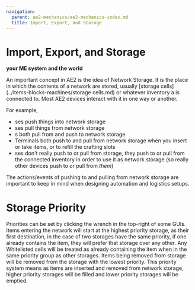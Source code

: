 ```yaml
---
navigation:
  parent: ae2-mechanics/ae2-mechanics-index.md
  title: Import, Export, and Storage
---
```

# Import, Export, and Storage
**your ME system and the world**

An important concept in AE2 is the idea of Network Storage. It is the place in which the contents of a network are stored,
usually [storage cells](../items-blocks-machines/storage cells.md) or whatever inventory a <ItemLink id="storage_bus" />
is connected to. Most AE2 devices interact with it in one way or another.

For example,
- <ItemLink id="import_bus" />ses push things into network storage
- <ItemLink id="export_bus" />ses pull things from network storage
- <ItemLink id="interface" />s both pull from and push to network storage
- Terminals both push to and pull from network storage when you insert or take items, or to refill the crafting slots
- <ItemLink id="storage_bus" />ses don't really push to or pull from storage, they push to or pull from the connected inventory
in order to use it as network storage (so really other devices push to or pull from *them*)

The actions/events of pushing to and pulling from network storage are important to keep in mind when designing automation
and logistics setups.

# Storage Priority

Priorities can be set by clicking the wrench in the top-right of some GUIs.
Items entering the network will start at the highest priority storage, as
their first destination, in the case of two storages have the same priority,
if one already contains the item, they will prefer that storage over any
other. Any Whitelisted cells will be treated as already containing the item
when in the same priority group as other storages. Items being removed from storage will
be removed from the storage with the lowest priority. This priority system means as items are inserted and removed
from network storage, higher priority storages will be filled and lower priority storages will be emptied.